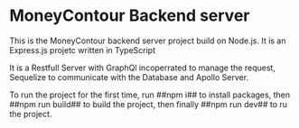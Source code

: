 # MoneyContour Backend server

This is the MoneyContour backend server project build on Node.js.
It is an Express.js projetc written in TypeScript

It is a Restfull Server with GraphQl incoperrated to manage the request, Sequelize to communicate with the Database and Apollo Server.

To run the project for the first time, run
##npm i## to install packages, then ##npm run build## to build the project, then finally ##npm run dev## to ru the project.